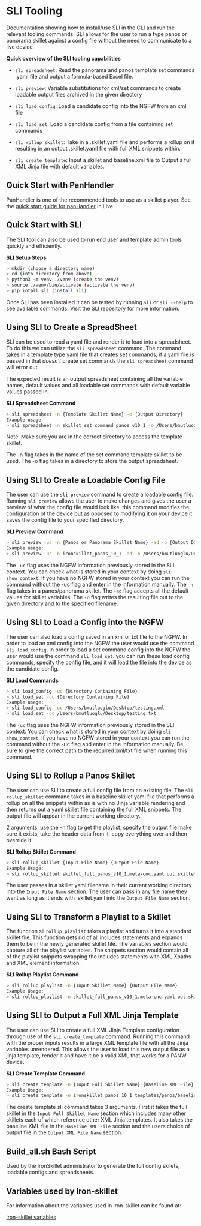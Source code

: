 # SLI Tooling
Documentation showing how to install/use SLI in the CLI 
and run the relevant tooling commands. SLI allows for the user
to run a type panos or panorama skillet against a config file
without the need to communicate to a live device.

**Quick overview of the SLI tooling capabilities**
* `sli spreadsheet`: Read the panorama and panos template set commands .yaml
    file and output a formula-based Excel file.
  
* `sli preview`: Variable substitutions for xml/set commands to create
    loadable output files archived in the given directory
  
* `sli load_config`: Load a candidate config into the NGFW 
    from an xml file

* `sli load_set`: Load a candidate config from a file containing 
    set commands
  
* `sli rollup_skillet`: Take in a .skillet.yaml file and performs a 
    rollup on it resulting in an output .skillet.yaml file with full
    XML snippets within.
  
* `sli create_template`: Input a skillet and baseline.xml file to 
    Output a full XML Jinja file with default variables.
  

## Quick Start with PanHandler 
PanHandler is one of the recommended tools to use as a skillet player. 
See the [quick start guide for panHandler](https://live.paloaltonetworks.com/t5/Skillet-Tools/Install-and-Get-Started-With-Panhandler/ta-p/307916)
in Live.


## Quick Start with SLI
The SLI tool can also be used to run end user and template admin tools
quickly and efficiently.

**SLI Setup Steps**
```bash
> mkdir (choose a directory name)
> cd (into directory from above)
> python3 -m venv ./venv (create the venv)
> source ./venv/bin/activate (activate the venv)
> pip intall sli (install sli)
```

Once SLI has been installed it can be tested by running `sli` or
`sli --help` to see available commands. Visit the [SLI repository](https://gitlab.com/panw-gse/as/sli)
for more information.


## Using SLI to Create a SpreadSheet
SLI can be used to read a yaml file and render it to load into a spreadsheet.
To do this we can utilize the `sli spreadsheet` command. The command takes in
a template type yaml file that creates set commands, if a yaml file is
passed in that *doesn't* create set commands the `sli spreadsheet` command will error out.

The expected result is an output spreadsheet containing all the variable names, default values
and all loadable set commands with default variable values passed in.

**SLI Spreadsheet Command**
```bash
> sli spreadsheet -n {Template Skillet Name} -o {Output Directory}
Example usage
> sli spreadsheet -n skillet_set_command_panos_v10_1 -o /Users/bmutluoglu/Desktop/
```
Note: Make sure you are in the correct directory to access the template
skillet.

The -n flag takes in the name of the set command template skillet to be used.
The -o flag takes in a directory to store the output spreadsheet.


## Using SLI to Create a Loadable Config File
The user can use the `sli preview` command to create a loadable config file.
Running `sli preview` allows the user to make changes and gives the user a preview 
of what the config file would look like. this command modifies the configuration of 
the device but as opposed to modifying it on your device it saves the config file to 
your specified directory.

**SLI Preview Command**
```bash
> sli preview -uc -n {Panos or Panorama Skillet Name} -ad -o {Output Directory Ending in File Name}
Example usage:
> sli preview -uc -n ironskillet_panos_10_1 -ad -o /Users/bmutluoglu/Desktop/testing.xml
```

The `-uc` flag uses the NGFW information previously stored in the SLI context.
You can check what is stored in your context by doing `sli show_context`. If you 
have no NGFW stored in your context you can run the command without the -uc flag
and enter in the information manually. The `-n` flag takes in a panos/panorama skillet.
The `-ad` flag accepts all the default values for skillet variables. The `-o` flag
writes the resulting file out to the given directory and to the specified filename.


## Using SLI to Load a Config into the NGFW
The user can also load a config saved in an xml or txt file to the NGFW.
In order to load an xml config into the NGFW the user would use the
command `sli load_config`. In order to load a set command config into the
NGFW the user would use the command `sli load_set`. you can run these load 
config commands, specify the config file, and it will load the file into 
the device as the candidate config.

**SLI Load Commands**
```bash
> sli load_config -uc {Directory Containing File}
> sli load_set -uc {Directory Containing File}
Example usage:
> sli load_config -uc /Users/bmutluoglu/Desktop/testing.xml
> sli load_set -uc /Users/bmutluoglu/Desktop/testing.txt
```

The `-uc` flag uses the NGFW information previously stored in the SLI context.
You can check what is stored in your context by doing `sli show_context`. If you 
have no NGFW stored in your context you can run the command without the -uc flag
and enter in the information manually. Be sure to give the correct
path to the required xml/txt file when running this command.


## Using SLI to Rollup a Panos Skillet
The user can use SLI to create a full config file from an existing file.
The `sli rollup_skillet` command takes in a baseline skillet yaml file 
that performs a rollup on all the snippets within as is with no Jinja
variable rendering and then returns out a yaml skillet file containing
the full XML snippets. The output file will appear in the current 
working directory.

2 arguments, use the -n flag to get the playlist, specify the output file
make sure it exists, take the header data from it, copy everything over
and then override it.

**SLI Rollup Skillet Command**
```bash
> sli rollup_skillet {Input File Name} {Output File Name}
Example Usage:
> sli rollup_skillet skillet_full_panos_v10_1.meta-cnc.yaml out.skillet.yaml
```

The user passes in a skillet yaml filename in their current working
directory into the `Input File Name` section. The user can pass in
any file name they want as long as it ends with .skillet.yaml into the
`Output File Name` section.


## Using SLI to Transform a Playlist to a Skillet
The function sli `rollup_playlist` takes a playlist and turns it into a 
standard skillet file. This function gets rid of all includes statements
and expands them to be in the newly generated skillet file. The variables
section would capture all of the playlist variables. The snippets section
would contain all of the playlist snippets swapping the includes statements
with XML Xpaths and XML element information.

**SLI Rollup Playlist Command**
```bash
> sli rollup_playlist -n {Input Skillet Name} {Output File Name}
Example Usage:
> sli rollup_playlist -n skillet_full_panos_v10_1.meta-cnc.yaml out.skillet.yaml
```


## Using SLI to Output a Full XML Jinja Template
The user can use SLI to create a full XML Jinja Template configuration
through use of the `sli create_template` command. Running this command
with the proper inputs results in a large XML template file with all
the Jinja variables unrendered. This allows the user to load this
new output file as a jinja template, render it and have it be a valid
XML that works for a PANW device.

**SLI Create Template Command**
```bash
> sli create_template -n {Input Full Skillet Name} {Baseline XML File} {Output XML File Name}
Example Usage:
> sli create_template -n ironskillet_panos_10_1 templates/panos/baseline/baseline.xml out.xml
```

The create template sli command takes 3 arguments. First it takes the 
full skillet in the `Input Full Skillet Name` section which includes 
many other skillets each of which reference other XML Jinja templates.
It also takes the baseline XML file in the `Baseline XML File` section
and the users choice of output file in the `Output XML File Name` section.


## Build_all.sh Bash Script
Used by the IronSkillet administrator to generate the full config skilets,
loadable configs and spreadsheets.

## Variables used by iron-skillet
For information about the variables used in iron-skillet can be found at:

[iron-skillet variables](https://iron-skillet.readthedocs.io/en/docs_master/creating_loadable_configs.html#variables-list-and-descriptions)